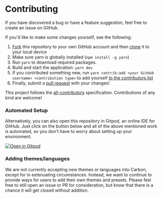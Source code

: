 # Contributing

If you have discovered a bug or have a feature suggestion, feel free to create an issue on GitHub.

If you'd like to make some changes yourself, see the following:

1. [Fork](https://help.github.com/articles/fork-a-repo/) this repository to your own GitHub account and then [clone](https://help.github.com/articles/cloning-a-repository/) it to your local device
2. Make sure yarn is globally installed (`npm install -g yarn`)
3. Run `yarn` to download required packages.
4. Build and start the application: `yarn dev`
5. If you contributed something new, run `yarn contrib:add <your GitHub username> <contribution type>` to add yourself [to the contributors list](/README.md#contributors)
6. Finally, submit a [pull request](https://help.github.com/articles/creating-a-pull-request-from-a-fork/) with your changes!

This project follows the [all-contributors](https://github.com/kentcdodds/all-contributors) specification. Contributions of any kind are welcome!

### Automated Setup

Alternatively, you can also open this repository in Gitpod, an online IDE for GitHub. Just click on the button below and all of the above mentioned work is automated, so you don't have to worry about setting up your environment.

[![Open in Gitpod](https://gitpod.io/button/open-in-gitpod.svg)](https://gitpod.io/#https://github.com/Hugoberry/carbon)

### Adding themes/languages

We are not currently accepting new themes or languages into Carbon, except for in extenuating circumstances. Instead, we want to continue to provide ways for users to add their own themes and presets. Please feel free to still open an issue or PR for consideration, but know that there is a chance it will get closed without addition.
